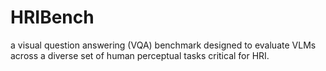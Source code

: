 # HRIBench
a visual question answering (VQA) benchmark designed to evaluate VLMs across a diverse set of human perceptual tasks critical for HRI. 
